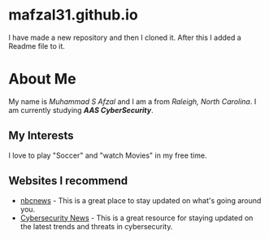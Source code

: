 # mafzal31.github.io
I have made a new repository and then I cloned it. After this I added a Readme file to it.
# About Me
My name is _Muhammad S Afzal_ and I am a from _Raleigh, North Carolina_. I am currently studying **_AAS CyberSecurity_**.
## My Interests
I love to play "Soccer" and "watch Movies" in my free time.
## Websites I recommend
- [nbcnews](https://nbcnews.com) - This is a great place to stay updated on what's going around you. 
- [Cybersecurity News](https://www.cybersecuritynews.com) - This is a great resource for staying updated on the latest trends and threats in cybersecurity.  
